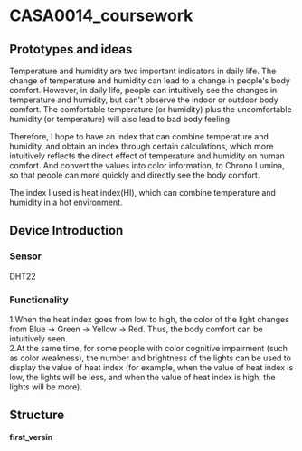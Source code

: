 # CASA0014_coursework
## Prototypes and ideas
Temperature and humidity are two important indicators in daily life. The change of temperature and humidity can lead to a change in people's body comfort. However, in daily life, people can intuitively see the changes in temperature and humidity, but can't observe the indoor or outdoor body comfort. The comfortable temperature (or humidity) plus the uncomfortable humidity (or temperature) will also lead to bad body feeling.</br>

Therefore, I hope to have an index that can combine temperature and humidity, and obtain an index through certain calculations, which more intuitively reflects the direct effect of temperature and humidity on human comfort. And convert the values into color information, to Chrono Lumina, so that people can more quickly and directly see the body comfort.</br>

The index I used is heat index(HI), which can combine temperature and humidity in a hot environment.</br>

## Device Introduction 
### Sensor
DHT22
### Functionality
1.When the heat index goes from low to high, the color of the light changes from Blue -&gt; Green -&gt; Yellow -&gt; Red. Thus, the body comfort can be intuitively seen.</br>
2.At the same time, for some people with color cognitive impairment (such as color weakness), the number and brightness of the lights can be used to display the value of heat index (for example, when the value of heat index is low, the lights will be less, and when the value of heat index is high, the lights will be more).</br>

## Structure

<strong>first_versin</stong>

